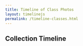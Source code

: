 ```yaml
---
title: Timeline of Class Photos
layout: timelinejs
permalink: /timeline-classes.html
---
```


## Collection Timeline
